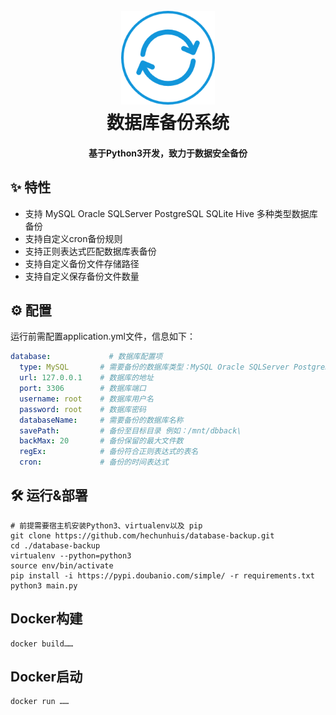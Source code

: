 <h1 align="center">
  <br>
  <a href="https://github.com/hechunhuis/" alt="logo" ><img src="https://github.com/hechunhuis/database-backup/blob/main/static/images/icon.png" width="150"/></a>
  <br>
  数据库备份系统
  <br>
</h1>

<h4 align="center">基于Python3开发，致力于数据安全备份</h4>

## ✨ 特性
- 支持 MySQL Oracle SQLServer PostgreSQL SQLite Hive 多种类型数据库备份
- 支持自定义cron备份规则
- 支持正则表达式匹配数据库表备份
- 支持自定义备份文件存储路径
- 支持自定义保存备份文件数量
## ⚙️ 配置
运行前需配置application.yml文件，信息如下：
```yaml
database:             # 数据库配置项
  type: MySQL       # 需要备份的数据库类型：MySQL Oracle SQLServer PostgreSQL SQLite Hive
  url: 127.0.0.1    # 数据库的地址
  port: 3306        # 数据库端口
  username: root    # 数据库用户名
  password: root    # 数据库密码
  databaseName:     # 需要备份的数据库名称
  savePath:         # 备份至目标目录 例如：/mnt/dbback\
  backMax: 20       # 备份保留的最大文件数
  regEx:            # 备份符合正则表达式的表名
  cron:             # 备份的时间表达式
```
## 🛠️ 运行&部署
```shell
# 前提需要宿主机安装Python3、virtualenv以及 pip
git clone https://github.com/hechunhuis/database-backup.git
cd ./database-backup
virtualenv --python=python3
source env/bin/activate
pip install -i https://pypi.doubanio.com/simple/ -r requirements.txt
python3 main.py
```

## Docker构建
```shell
docker build……
```
## Docker启动
```shell
docker run ……
```